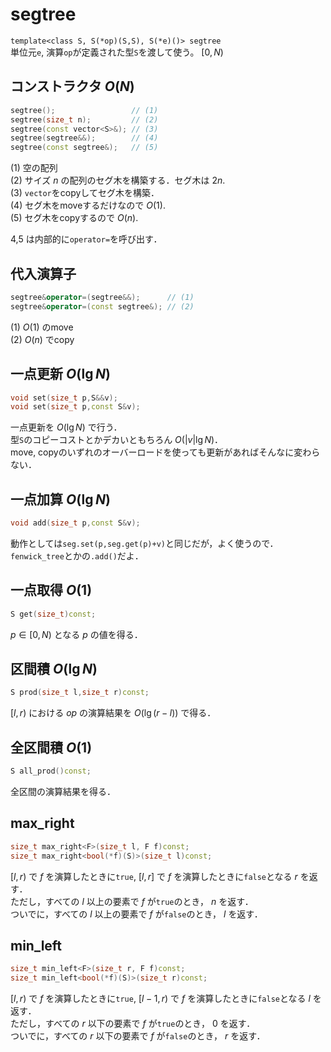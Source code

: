 # segtree
`template<class S, S(*op)(S,S), S(*e)()> segtree`  
単位元`e`, 演算`op`が定義された型`S`を渡して使う。 $[0,N)$

## コンストラクタ $O(N)$
```C++
segtree();                 // (1)
segtree(size_t n);         // (2)
segtree(const vector<S>&); // (3)
segtree(segtree&&);        // (4)
segtree(const segtree&);   // (5)
```
(1) 空の配列  
(2) サイズ $n$ の配列のセグ木を構築する．セグ木は $2n$.  
(3) `vector`をcopyしてセグ木を構築．  
(4) セグ木をmoveするだけなので $O(1)$.  
(5) セグ木をcopyするので $O(n)$.  

4,5 は内部的に`operator=`を呼び出す．

## 代入演算子
```C++
segtree&operator=(segtree&&);      // (1)
segtree&operator=(const segtree&); // (2)
```
(1) $O(1)$ のmove  
(2) $O(n)$ でcopy  

## 一点更新 $O(\lg N)$
```C++
void set(size_t p,S&&v);
void set(size_t p,const S&v);
```
一点更新を $O(\lg N)$ で行う．  
型`S`のコピーコストとかデカいともちろん $O(|v|\lg N)$．  
move, copyのいずれのオーバーロードを使っても更新があればそんなに変わらない．

## 一点加算 $O(\lg N)$
```C++
void add(size_t p,const S&v);
```
動作としては`seg.set(p,seg.get(p)+v)`と同じだが，よく使うので．  
`fenwick_tree`とかの`.add()`だよ．

## 一点取得 $O(1)$
```C++
S get(size_t)const;
```
$p\in[0,N)$ となる $p$ の値を得る．

## 区間積 $O(\lg N)$
```C++
S prod(size_t l,size_t r)const;
```
$[l,r)$ における $op$ の演算結果を $O(\lg(r-l))$ で得る．  

## 全区間積 $O(1)$
```C++
S all_prod()const;
```
全区間の演算結果を得る．  

## max_right
```C++
size_t max_right<F>(size_t l, F f)const;
size_t max_right<bool(*f)(S)>(size_t l)const;
```
$[l,r)$ で $f$ を演算したときに`true`, $[l,r]$ で $f$ を演算したときに`false`となる $r$ を返す．  
ただし，すべての $l$ 以上の要素で $f$ が`true`のとき， $n$ を返す．  
ついでに，すべての $l$ 以上の要素で $f$ が`false`のとき， $l$ を返す．

## min_left
```C++
size_t min_left<F>(size_t r, F f)const;
size_t min_left<bool(*f)(S)>(size_t r)const;
```
$[l,r)$ で $f$ を演算したときに`true`, $[l-1,r)$ で $f$ を演算したときに`false`となる $l$ を返す．  
ただし，すべての $r$ 以下の要素で $f$ が`true`のとき， $0$ を返す．  
ついでに，すべての $r$ 以下の要素で $f$ が`false`のとき， $r$ を返す．